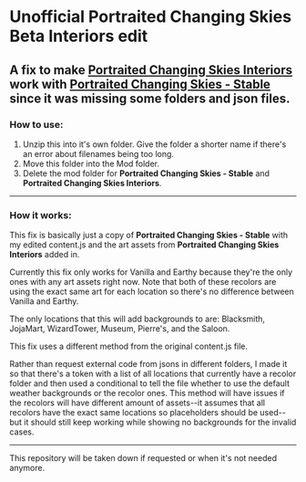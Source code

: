 # Unofficial Portraited Changing Skies Beta Interiors edit

A fix to make **[Portraited Changing Skies Interiors](https://www.nexusmods.com/stardewvalley/mods/30002)** work with **[Portraited Changing Skies - Stable](https://www.nexusmods.com/stardewvalley/mods/23337)** since it was missing some folders and json files.
---

### How to use:
1. Unzip this into it's own folder. Give the folder a shorter name if there's an error about filenames being too long.
2. Move this folder into the Mod folder.
3. Delete the mod folder for **Portraited Changing Skies - Stable** and **Portraited Changing Skies Interiors**.

---

### How it works:
This fix is basically just a copy of **Portraited Changing Skies - Stable** with my edited content.js and the art assets from **Portraited Changing Skies Interiors** added in.

Currently this fix only works for Vanilla and Earthy because they're the only ones with any art assets right now. Note that both of these recolors are using the exact same art for each location so there's no difference between Vanilla and Earthy.

The only locations that this will add backgrounds to are: Blacksmith, JojaMart, WizardTower, Museum, Pierre's, and the Saloon.

This fix uses a different method from the original content.js file. 

Rather than request external code from jsons in different folders, I made it so that there's a token with a list of all locations that currently have a recolor folder and then used a conditional to tell the file whether to use the default weather backgrounds or the recolor ones. This method will have issues if the recolors will have different amount of assets--it assumes that all recolors have the exact same locations so placeholders should be used--but it should still keep working while showing no backgrounds for the invalid cases.

---

This repository will be taken down if requested or when it's not needed anymore.
